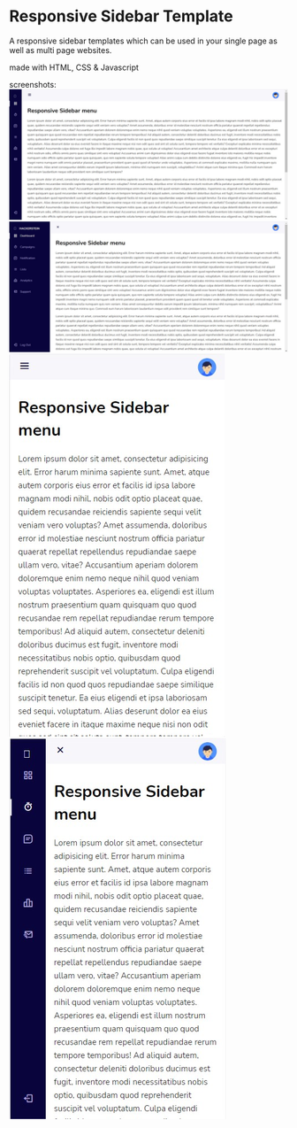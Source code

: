 # Responsive Sidebar Template

A responsive sidebar templates which can be used in your single page as well as multi page websites.

made with HTML, CSS & Javascript

screenshots:
![pic1](screenshots/pic1.jpg)
![pic2](screenshots/pic2.jpg)
![mobile-rspo-pic1](screenshots/mobile-respo-pic1.jpg)
![mobile-rspo-pic1](screenshots/mobile-respo-pic2.jpg)